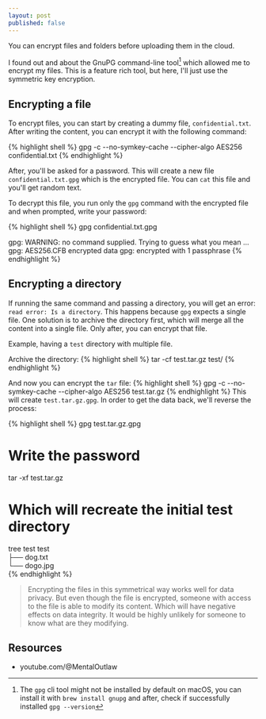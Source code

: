 ```yaml
---
layout: post
published: false
---
```


<!--
  TODO:
  complete the article
  explain what the gpg flags are for
  # -c
  # --no-symkey-cache
  # --cipher algo AES256
-->
You can encrypt files and folders before uploading them in the cloud.

I found out and about the GnuPG command-line tool[^1] which allowed me to encrypt my files. This is a feature rich tool, but here, I'll just use the symmetric key encryption.

## Encrypting a file

To encrypt files, you can start by creating a dummy file, `confidential.txt`. After writing the content, you can encrypt it with the following command:

{% highlight shell %}
gpg -c --no-symkey-cache --cipher-algo AES256 confidential.txt
{% endhighlight %}


After, you'll be asked for a password.
This will create a new file `confidential.txt.gpg` which is the encrypted file. You can `cat` this file and you'll get random text.

To decrypt this file, you run only the `gpg` command with the encrypted file and when prompted, write your password:

{% highlight shell %}
gpg confidential.txt.gpg

gpg: WARNING: no command supplied.  Trying to guess what you mean ...
gpg: AES256.CFB encrypted data
gpg: encrypted with 1 passphrase
{% endhighlight %}

## Encrypting a directory
If running the same command and passing a directory, you will get an error: `read error: Is a directory`. This happens because `gpg` expects a single file.
One solution is to archive the directory first, which will merge all the content into a single file. Only after, you can encrypt that file.

Example, having a `test` directory with multiple file.

Archive the directory:
{% highlight shell %}
tar -cf test.tar.gz test/
{% endhighlight %}

And now you can encrypt the `tar` file:
{% highlight shell %}
gpg -c --no-symkey-cache --cipher-algo AES256 test.tar.gz
{% endhighlight %}
This will create `test.tar.gz.gpg`.
In order to get the data back, we'll reverse the process:

{% highlight shell %}
gpg test.tar.gz.gpg
# Write the password

tar -xf test.tar.gz

# Which will recreate the initial test directory
tree test
test   
├── dog.txt   
└── dogo.jpg   
{% endhighlight %}


> Encrypting the files in this symmetrical way works well for data privacy. But even though the file is encrypted, someone with access to the file is able to modify its content. Which will have negative effects on data integrity. It would be highly unlikely for someone to know what are they modifying.


## Resources
- youtube.com/@MentalOutlaw

[^1]: The `gpg` cli tool might not be installed by default on macOS, you can install it with `brew install gnupg` and after, check if successfully installed `gpg --version`